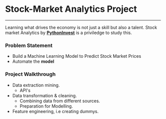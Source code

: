 # Stock-Market Analytics Project
---
Learning what drives the economy is not just a skill but also a talent.
Stock market Analytics by [**PythonInvest**](https://pythoninvest.com/) is a priviledge to study this.

### Problem Statement
- Build a Machine Learning Model to Predict Stock Market Prices
- Automate  the **model**

### Project Walkthrough
- Data extraction mining.
  - API's
- Data transformation & cleaning.
  - Combining data from different sources.
  - Preparation for Modelling.
- Feature engineering, i.e creating dummys.


